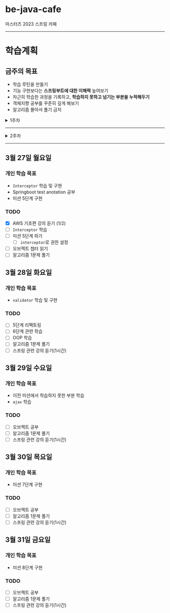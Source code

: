 # be-java-cafe
마스터즈 2023 스프링 카페 

---
# 학습계획
## 금주의 목표
- 학습 루틴을 만들기
- 기능 구현보다는 **스프링부트에 대한 이해력** 높여보기
- 차근히 학습한 과정을 기록하고, **학습하지 못하고 넘기는 부분을 누적해두기**
- 객체지향 공부를 꾸준히 깊게 해보기
- 알고리즘 몰아서 풀기 금지

<details><summary>1주차</summary>

## 3월 13일 월요일
### 개인 학습 목표
1. 스프링부트 라이브러리에 대해 이해한다.
2. 스프링부트와 `MVC` 에 대해 이해한다.

### TODO
- [x] 스프링과 스프링부트의 차이점이 무엇인지 알아보자.
- [x] 메서드가 무엇인지 알아보자.
- [ ] `MVC` 모델에 대해 공부해보자.
- [x] 스프링 기본 강의 수강 (1시간가량하고 시간 남으면 더 듣기)
- [x] 객체지향 공부 (오브젝트 책읽기)
- [x] `SOLID` 원칙 공부 


## 3월 14일 화요일
### 개인 학습 목표
1. `GET`, `POST`, `PUT` 등 메서드 방식에 대해 이해한다.
2. `mustache` 에 대해 공부하고 사용할 수 있다.
3. `MVC` 에 대해 이해한다.
4. 스프링부트의 테스트 방식을 이해한다.

### TODO
- [x] `mustache` 공부하기
- [x] 스프링 카페 1단계 기능을 구현해본다. w/🥔
- [x] 스프링 카페 1단계를 테스트해본다.
- [ ] 스프링 기본 강의 수강 (1시간가량하고 시간 남으면 더 듣기)
- [ ] `MVC` 모델에 대해 공부해보자.
- [ ] 객체지향 공부 (오브젝트 책읽기)
- [x] 자료구조 알고리즘 공부
  - [x] `퀵정렬` 공부 w/🥔 
  - [x] 문제 1개

### 새로 안 것
- `mustache`를 사용해 보았다.
- `@Transactional` 어노테이션을 알게 되었다.
- `redirect:/`를 사용해보았다.
- OOP `SOLID 원칙`을 복습하였다.
- 마스터클래스를 들으며 추가 공부해야 할 것들을 굉장히 많이 얻었다... 🥹

## 3월 15일 수요일
### 개인 학습 목표
1. 전날에 학습하지 못한 부분을 학습한다.
2. 의존성 주입의 의미와 방식에 대해 이해해본다.
3. `MVC` 에 대해 이해한다.

### TODO
- [x] `URL과 html 쉽게 연결하기` 시도해보기 -> `Configuration`
- [x] 스프링 카페 2단계 기능을 구현해본다.
  - 추가 미션은 내일...
- [ ] 스프링 기본 강의 수강 (1시간가량하고 시간 남으면 더 듣기)
- [ ] 객체지향 공부 (오브젝트 책읽기)
- [x] 자료구조 알고리즘 공부 (문제 1개)
- [-] `MVC` 모델에 대해 공부해보자. (관련 영상 1개 봄)

### 한 것 / 새로 알게된 것
- `configuration` 어노테이션을 처음 사용해보았다.
- `Logger` 출력하는 방법에 더 익숙해졌다.
- 의존성 주입 방법에 대해 알았다. 각 방법의 차이점은 아직 잘 모르겠다.

## 3월 16일 목요일
### 개인 학습 목표
1. Spring JDBC 에 대해 다시 공부한다.
4. 스프링의 예외 발생시 처리 방법에 대해 학습한다.

### TODO
- [ ] 웹 애플리케이션 예외처리 알아보기
- [ ] 스프링 기본 강의 수강 (1시간가량하고 시간 남으면 더 듣기)
- [x] 객체지향 공부 (오브젝트 책읽기)
- [x] 자료구조 알고리즘 공부 (문제 1개)

### 한 것, 새로 알게된 것
- 스레드 세이프
  - [id 생성 동시성 이슈 : AtomicLong](https://backtony.github.io/java/2022-05-27-java-51/)
  - [thread safe 하게 데이터 갱신하기](https://heowc.dev/programming-study/repo/java/thread_safe%ED%95%98%EA%B2%8C_%EB%8D%B0%EC%9D%B4%ED%84%B0_%EA%B0%B1%EC%8B%A0%ED%95%98%EA%B8%B0.html)
  - [스레드 안정성이란?](https://www.baeldung.com/java-thread-safety)

## 3월 17일 금요일
### 개인 학습 목표
1. 주간에 학습하지 못하고 지나간 것들을 학습해본다.
2. 주간에 공부하지 못했던 더 공부할 키워드를 쌓아둔다. (학습스택 활용)
2. 배포 방식 `Heroku`에 대해 이해한다.
3. DB에 대해 공부해본다.

### TODO
- [x] 미션 2단계 추가미션 : 생각보다 더 시간이 들었다.. ㅠㅠ
- [ ] 스프링 카페 3단계 기능을 구현해본다.
- [ ] 미션을 배포해본다.
- [ ] 스프링 기본 강의 수강 (1시간가량하고 시간 남으면 더 듣기)
- [ ] 객체지향 공부 (오브젝트 책읽기)
- [x] 자료구조 알고리즘 공부 (문제 1개)

## 주말
### 개인 학습 목표
1. 알고리즘 공부
2. 개발서적 읽기
3. `JDBC` 템플릿 이용하여 DB 연결학습

### TODO
- [x] 정렬 알고리즘 공부 (퀵정렬, 병합정렬)
- [x] 알고리즘 문제 1개 풀기
- [x] JDBC 템플릿 학습 후 이용하여 DB 연결
  - [참고링크1](https://www.baeldung.com/spring-jdbc-jdbctemplate)
  - [참고링크2](https://www.tutorialspoint.com/spring/spring_jdbc_framework.htm)
- [x] `Member` H2 DB와 연결
- [ ] `Article` H2 DB와 연결

### 새로 안 것
- `Spring JDBC` 라이브러리에 대해 공부했다.
  - 특히 `JDBC Template`를 사용해 보았다.
- `DataSource`

</details>

---

<details><summary>2주차</summary>

## 3월 20일 월요일
### 개인 학습 목표
1. `AWS` 배포에 대해 공부하기 : `EC2`
2. 개발서적 읽기 : 코쿼에 있는 것 중 1개

### TODO
- [x] `Article` H2 DB 연결
- [x] `AWS` 배포
- [ ] 스프링 강의 1시간 듣기
- [ ] 스프링 기본 강의 수강 (1시간가량하고 시간 남으면 더 듣기)
- [ ] 웹 어필리케이션 예외처리 리팩토링

### 새로 알게된 것
1. `AWS`로 배포하기 : [링크](http://13.209.160.60:8080/)
2. `ExceptionHandler` 등 컨트롤러 전역에 영향을 미칠 수 있다.
3. 배포시 민감한 정보 숨기는 방법
4. 로컬 <-> 원격 파일 주고 받기
5. 뷰 페이지 반환시 `/` 앞에 붙이면 안된다.
6. 왜 `Repository` 인터페이스를 사용하게 되는지 알았다. 구현체를 갈아끼워도 `Controller` 에서 코드를 변경하지 않아도 된다.

## 3월 21일 화요일
### 개인 학습 목표
1. 배포 에러 수정

### TODO
- [x] 배포 에러 고치기
- [x] 마스터 클래스 듣기

### 새로 알게된 것
1. `properties` 알고 붙이자. 쉬운 길을 돌아오는 방법...
2. `LoacalDate`, `TimeStamp`의 차이점

## 3월 22일 수요일
### 개인 학습 목표
1. `HttpSession` 학습
2. 미션 4단계 구현 시도

### TODO
- [x] 빌드 자동화
- [x] `HttpSession` 학습
- [x] 날짜 타입 `TimeStamp` -> `LocalDate` 리팩토링하기
- [x] 오브젝트 챕터 1개 읽기
- [x] 미션 4단계 구현
- [x] DB외래키 갖도록 수정

### 새로 알게된 것
- 스프링부트 테스트에 대해 학습
- `react:`시 데이터를 함께 전달할 수 있는 `redirectAttribute`와 그 메서드에 대해 학습

## 3월 23일 목요일
### 개인 학습 목표
- 미션보다는 리뷰 내용 소화하기
- 오브젝트 스터디
- Spring boot test 해보기

### TODO
- [x] 오브젝트 챕터 다시 읽기
- [x] RedirectAttribute 공부
- [ ] 단위테스트 다시 짜보기
- [ ] DB 에 맞춰 도메인 / 서비스로직 수정하기
- [x] 예외처리 더 구체적으로 핸들링할 수 있도록 리팩토링

### 새로 알게된 것
- redirectAttribute / flashAttribute 학습
- 그동안 스프링부트 테스트가 예외났던 이유
- `Http` 응답 코드에 대해 간단히 학습

## 3월 24일 금요일
### 개인 학습 목표
1. 단위 테스트 구현 후 미션 5단계 관련 학습
2. 마스터 클래스 후에 관련된 개념 학습
3. 알고리즘 병합정렬, 기수정렬 학습하기

### TODO
- [x] 마스터 클래스
- [x] 스쿼드 세션

### 새로 알게된 것
- 마스터 클래스
  - DB 조회를 많이 하는 것은 최후의 방법으로 생각하자.
  - `JOIN`은 비용이 크다. (DB에 1회 접속해서 select를 2번 하는 것보다 Join 1번이 더 비용이 클까??)
  - `HAVING`, `GROUP BY` 쿼리의 쓰임새
  - DB 논리적 쿼리 순서
  - 프로세스
  - springboot 프로젝트 테스트 다양한 방법들
  - 리눅스, 스크립트 작성 예시
- 스쿼드 세션
  - `message.properties` 예외 메시지 출력할 수 있다.
  - `Interceptor`의 기본 사용
  - 글 삭제 후 캐시 관리
  - 추상클래스 혹은 인터페이스로 상수를 선언할 때의 이점
  - HttpSession `.getSession(false)` 의 이점
- 별도 학습은하지 못했으나 공부할만한 키워드를 많이 얻은 하루였다.

## 주말
### 개인 학습 목표
- 지식을 연속적으로 만드는 작업에 집중하자.

### TODO
- [x] 알고리즘 학습
  - [x] 병합정렬
  - [x] 기수정렬
  - [x] 깊이 우선 탐색
- 4단계 리뷰와 리팩토링을 PR한 뒤 미션 5단계를 해본다.
  - [x] 단위테스트
  - [ ] 통합테스트
  - [ ] 5단계 
- [ ] 오브젝트 챕터2 공부하기

</details>

---
## 3월 27일 월요일
### 개인 학습 목표
- `Interceptor` 학습 및 구현
- Springboot test anotation 공부
- 미션 5단계 구현

### TODO
- [x] AWS 기초편 강의 듣기 (1/2)
- [ ] `Interceptor` 학습
- [ ] 미션 5단계 하기
  - [ ] `interceptor`로 권한 설정
- [ ] 오브젝트 챕터 읽기
- [ ] 알고리즘 1문제 풀기

## 3월 28일 화요일
### 개인 학습 목표
- `validator` 학습 및 구현

### TODO
- [ ] 5단계 리팩토링
- [ ] 6단계 관련 학습
- [ ] OOP 학습
- [ ] 알고리즘 1문제 풀기
- [ ] 스프링 관련 강의 듣기(1시간)

## 3월 29일 수요일
### 개인 학습 목표
- 이전 미션에서 학습하지 못한 부분 학습
- `ajax` 학습

### TODO
- [ ] 오브젝트 공부
- [ ] 알고리즘 1문제 풀기
- [ ] 스프링 관련 강의 듣기(1시간)

## 3월 30일 목요일
### 개인 학습 목표
- 미션 7단계 구현

### TODO
- [ ] 오브젝트 공부
- [ ] 알고리즘 1문제 풀기
- [ ] 스프링 관련 강의 듣기(1시간)

## 3월 31일 금요일
### 개인 학습 목표
- 미션 8단계 구현

### TODO
- [ ] 오브젝트 공부
- [ ] 알고리즘 1문제 풀기
- [ ] 스프링 관련 강의 듣기(1시간)
